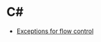 # C#

- [Exceptions for flow control](https://enterprisecraftsmanship.com/posts/exceptions-for-flow-control/)
